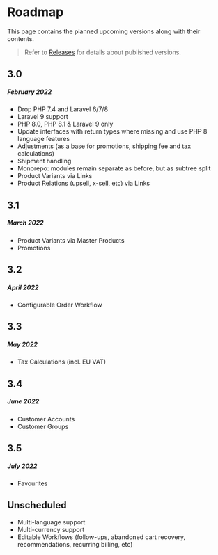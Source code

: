 # Roadmap

This page contains the planned upcoming versions along with their contents.

> Refer to [Releases](releases.md) for details about published versions.

## 3.0
##### February 2022

- Drop PHP 7.4 and Laravel 6/7/8
- Laravel 9 support
- PHP 8.0, PHP 8.1 & Laravel 9 only
- Update interfaces with return types where missing and use PHP 8 language features
- Adjustments (as a base for promotions, shipping fee and tax calculations)
- Shipment handling
- Monorepo: modules remain separate as before, but as subtree split
- Product Variants via Links
- Product Relations (upsell, x-sell, etc) via Links

## 3.1
##### March 2022

- Product Variants via Master Products
- Promotions

## 3.2
##### April 2022

- Configurable Order Workflow

## 3.3
##### May 2022

- Tax Calculations (incl. EU VAT)

## 3.4
##### June 2022

- Customer Accounts
- Customer Groups

## 3.5
##### July 2022

- Favourites

## Unscheduled

- Multi-language support
- Multi-currency support
- Editable Workflows (follow-ups, abandoned cart recovery,
  recommendations, recurring billing, etc)
